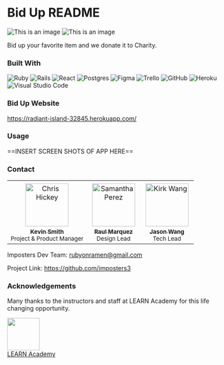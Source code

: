 # Bid Up README
![This is an image](https://images.ctfassets.net/rsv5jnhanwkh/GFCtn6RZf8HlaEBhxyQgW/172bc2a400fded11c58168b796e33e48/bidding.gif)
![This is an image](https://apkmody.io/wp-content/uploads/2021/08/Imposter-Smashers-MOD-APK-cover.jpg)

Bid up your favorite item and we donate it to Charity.

### Built With

![Ruby](https://img.shields.io/badge/ruby-%23CC342D.svg?style=for-the-badge&logo=ruby&logoColor=white) ![Rails](https://img.shields.io/badge/rails-%23CC0000.svg?style=for-the-badge&logo=ruby-on-rails&logoColor=white) ![React](https://img.shields.io/badge/react-%2320232a.svg?style=for-the-badge&logo=react&logoColor=%2361DAFB) ![Postgres](https://img.shields.io/badge/postgres-%23316192.svg?style=for-the-badge&logo=postgresql&logoColor=white)
![Figma](https://img.shields.io/badge/figma-%23F24E1E.svg?style=for-the-badge&logo=figma&logoColor=white) ![Trello](https://img.shields.io/badge/Trello-%23026AA7.svg?style=for-the-badge&logo=Trello&logoColor=white) ![GitHub](https://img.shields.io/badge/github-%23121011.svg?style=for-the-badge&logo=github&logoColor=white) ![Heroku](https://img.shields.io/badge/heroku-%23430098.svg?style=for-the-badge&logo=heroku&logoColor=white)
![Visual Studio Code](https://img.shields.io/badge/Visual%20Studio%20Code-0078d7.svg?style=for-the-badge&logo=visual-studio-code&logoColor=white)

### Bid Up Website

https://radiant-island-32845.herokuapp.com/

### Usage

==INSERT SCREEN SHOTS OF APP HERE==


### Contact

<table>
  <tr>
    <td align="center"><a href="https://www.linkedin.com/in/kevin-michael-smith-83157b182/" target="_blank"><img src="https://media-exp1.licdn.com/dms/image/C5603AQFD2nres-HJSg/profile-displayphoto-shrink_800_800/0/1552492190046?e=1651708800&v=beta&t=MTU0oyUAQU9UEunqHm7j2oBF3Gzx8ttiOEA5eZ1ITnk" width="100px;" alt="Chris Hickey" style="border: solid white 4px" /><br /><b><sub>Kevin Smith</sub></b></a><br /><sub>Project & Product Manager</sub>
    <td align="center"><a href="https://www.linkedin.com/in/raul-marquez-veteran/" target="_blank"><img src="https://media-exp1.licdn.com/dms/image/D5635AQEu1fxtB_unbQ/profile-framedphoto-shrink_800_800/0/1645638244015?e=1646272800&v=beta&t=eFreDJkKXUrr0AiRqlMMX0X2RjcbS88Zl1cFDJxZXOo" width="100px;" alt="Samantha Perez" style="border: solid white 4px"/><br /><b><sub>Raul Marquez</sub></b></a><br /><sub>Design Lead</sub>
    <td align="center"><a href="https://www.linkedin.com/in/jason-wang-b207a862/" target="_blank"><img src="https://media.licdn.com/media/AAYQAQSOAAgAAQAAAAAAAB-zrMZEDXI2T62PSuT6kpB6qg.png" width="100px;" alt="Kirk Wang" style="border: solid white 4px"/><br /><b><sub>Jason Wang</sub></b></a><br /><sub>Tech Lead</sub>
</table>

Imposters Dev Team: rubyonramen@gmail.com

Project Link: https://github.com/imposters3

### Acknowledgements

Many thanks to the instructors and staff at LEARN Academy for this life changing opportunity.

<a href="https://www.learnacademy.org/"><img src="https://avatars.githubusercontent.com/u/95195643?s=200&v=4" width="75"><br>LEARN Academy</a>